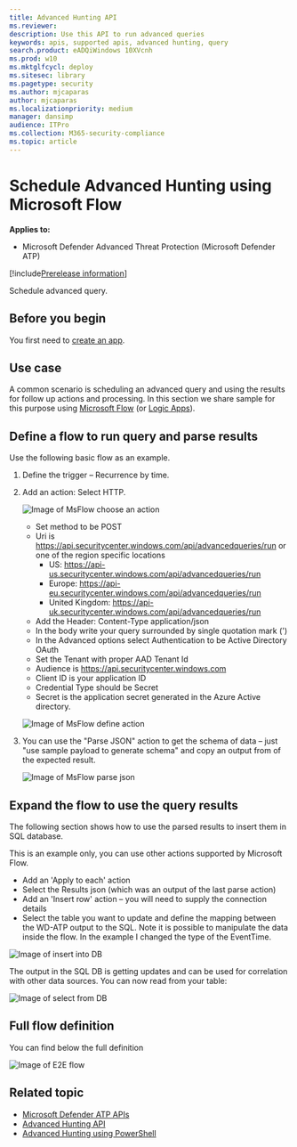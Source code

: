 ```yaml
---
title: Advanced Hunting API
ms.reviewer: 
description: Use this API to run advanced queries
keywords: apis, supported apis, advanced hunting, query
search.product: eADQiWindows 10XVcnh
ms.prod: w10
ms.mktglfcycl: deploy
ms.sitesec: library
ms.pagetype: security
ms.author: mjcaparas
author: mjcaparas
ms.localizationpriority: medium
manager: dansimp
audience: ITPro
ms.collection: M365-security-compliance 
ms.topic: article
---
```


# Schedule Advanced Hunting using Microsoft Flow 
**Applies to:**
- Microsoft Defender Advanced Threat Protection (Microsoft Defender ATP)

[!include[Prerelease information](prerelease.md)]

Schedule advanced query.

## Before you begin
You first need to [create an app](apis-intro.md).

## Use case

A common scenario is scheduling an advanced query and using the results for follow up actions and processing.
In this section we share sample for this purpose using [Microsoft Flow](https://flow.microsoft.com/) (or [Logic Apps](https://azure.microsoft.com/en-us/services/logic-apps/)).

## Define a flow to run query and parse results

Use the following basic flow as an example.

1. Define the trigger – Recurrence by time.

2. Add an action: Select HTTP.

	![Image of MsFlow choose an action](images/ms-flow-choose-action.png)

	- Set method to be POST
	- Uri is https://api.securitycenter.windows.com/api/advancedqueries/run or one of the region specific locations
		- US: https://api-us.securitycenter.windows.com/api/advancedqueries/run
		- Europe: https://api-eu.securitycenter.windows.com/api/advancedqueries/run
		- United Kingdom: https://api-uk.securitycenter.windows.com/api/advancedqueries/run
	- Add the Header: Content-Type              application/json
	- In the body write your query surrounded by single quotation mark (')
	- In the Advanced options select Authentication to be Active Directory OAuth
	- Set the Tenant with proper AAD Tenant Id
	- Audience is https://api.securitycenter.windows.com
	- Client ID is your application ID
	- Credential Type should be Secret
	- Secret is the application secret generated in the Azure Active directory.

	![Image of MsFlow define action](images/ms-flow-define-action.png)

3. You can use the "Parse JSON" action to get the schema of data – just "use sample payload to generate schema" and copy an output from of the expected result.

	![Image of MsFlow parse json](images/ms-flow-parse-json.png)

## Expand the flow to use the query results

The following section shows how to use the parsed results to insert them in SQL database.

This is an example only, you can  use other actions supported by  Microsoft Flow.

- Add an 'Apply to each' action
- Select the Results json (which was an output of the last parse action)
- Add an 'Insert row' action – you will need to supply the connection details
- Select the table you want to update and define the mapping between the WD-ATP output to the SQL. Note it is possible to manipulate the data inside the flow. In the example I changed the type of the EventTime.

![Image of insert into DB](images/ms-flow-insert-db.png)

The output in the SQL DB is getting updates and can be used for correlation with other data sources. You can now read from your table:

![Image of select from DB](images/ms-flow-read-db.png)

## Full flow definition

You can find below the full definition

![Image of E2E flow](images/ms-flow-e2e.png)

## Related topic
- [Microsoft Defender ATP APIs](apis-intro.md)
- [Advanced Hunting API](run-advanced-query-api.md)
- [Advanced Hunting using PowerShell](run-advanced-query-sample-powershell.md)

